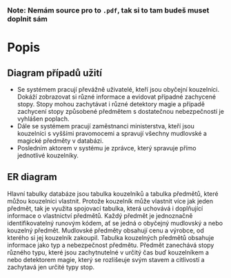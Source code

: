 ### Note: Nemám source pro to `.pdf`, tak si to tam budeš muset doplnit sám

# Popis

## Diagram případů užití

- Se systémem pracují převážně uživatelé, kteří jsou obyčejní kouzelníci. Dokáží zobrazovat si různé informace a evidovat případné zachycené stopy. Stopy mohou zachytávat i různé detektory magie a případě zachycení stopy způsobené předmětem s dostatečnou nebezpečností je vyhlášen poplach.
- Dále se systémem pracují zaměstnanci ministerstva, kteří jsou kouzelníci s vyššími pravomocemi a spravují všechny mudlovské a magické předměty v databázi.
- Posledním aktorem v systému je zprávce, který spravuje přímo jednotlivé kouzelníky.

## ER diagram
Hlavní tabulky databáze jsou tabulka kouzelníků a tabulka předmětů, které můžou kouzelníci vlastnit. Protože kouzelník může vlastnit více jak jeden předmět, tak je využita spojovací tabulka, která uchovává i doplňující informace o vlastnictví předmětů.
Každý předmět je jednoznačně identifikovatelný runovým kódem, ať se jedná o obyčejný mudlovský a nebo kouzelný předmět. Mudlovské předměty obsahují cenu a výrobce, od kterého si jej kouzelník zakoupil. Tabulka kouzelných předmětů obsahuje informace jako typ a nebezpečnost předmětu.
Předmět zanechává stopy různého typu, které jsou zachytnutelné v určitý čas buď kouzelníkem a nebo detektorem magie, který se rozlišeuje svým stavem a citlivostí a zachytavá jen určité typy stop.